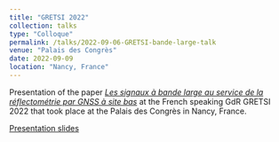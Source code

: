 ```yaml
---
title: "GRETSI 2022"
collection: talks
type: "Colloque"
permalink: /talks/2022-09-06-GRETSI-bande-large-talk
venue: "Palais des Congrès"
date: 2022-09-09
location: "Nancy, France"
---
```


Presentation of the paper [*Les signaux à bande large au service de la réflectométrie par GNSS à site bas*](/publication/2022-09-06-GRETSI-bande-large) at the French speaking GdR GRETSI 2022 that took place at the Palais des Congrès in Nancy, France.

[Presentation slides](http://clubeigt.github.io/files/2022_GRETSI_bande_large_presentation.pdf)